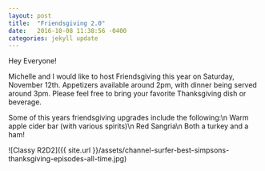 ```yaml
---
layout: post
title:  "Friendsgiving 2.0"
date:   2016-10-08 11:38:56 -0400
categories: jekyll update
---
```


Hey Everyone!

Michelle and I would like to host Friendsgiving this year on Saturday, November 12th. Appetizers available around 2pm, with dinner being served around 3pm. Please feel free to bring your favorite Thanksgiving dish or beverage. 

Some of this years friendsgiving upgrades include the following:\n
Warm apple cider bar (with various spirits)\n
Red Sangria\n
Both a turkey and a ham!

![Classy R2D2]({{ site.url }}/assets/channel-surfer-best-simpsons-thanksgiving-episodes-all-time.jpg)
